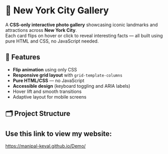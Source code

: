 # 🗽 New York City Gallery
A **CSS-only interactive photo gallery** showcasing iconic landmarks and attractions across **New York City**.  
Each card flips on hover or click to reveal interesting facts — all built using pure HTML and CSS, no JavaScript needed.

## 🧩 Features
- **Flip animation** using only CSS  
- **Responsive grid layout** with `grid-template-columns`  
- **Pure HTML/CSS** — no JavaScript  
- **Accessible design** (keyboard toggling and ARIA labels)  
- Hover lift and smooth transitions  
- Adaptive layout for mobile screens

## 🗂️ Project Structure

## Use this link to view my website: 

https://manipal-keval.github.io/Demo/

